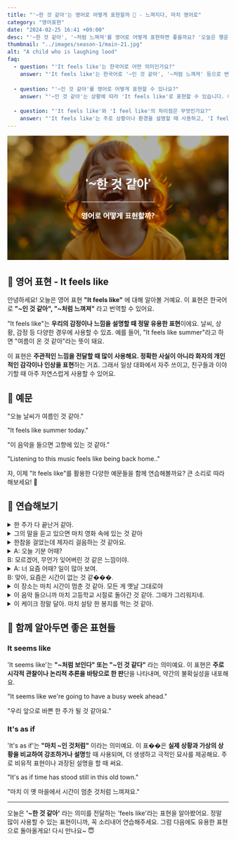 ```yaml
---
title: "'~한 것 같아'는 영어로 어떻게 표현할까 🤔 - 느껴지다, 마치 영어로"
category: "영어표현"
date: "2024-02-25 16:41 +09:00"
desc: "'~한 것 같아', '~처럼 느껴져'를 영어로 어떻게 표현하면 좋을까요? '오늘은 행운이 따르는 날인 것 같아', '이 영화는 실화를 바탕으로 한 것 같아' 등을 영어로 표현하는 법을 배워봅시다."
thumbnail: "../images/season-1/main-21.jpg"
alt: "A child who is laughing lood"
faq:
  - question: "'It feels like'는 한국어로 어떤 의미인가요?"
    answer: "'It feels like'는 한국어로 '~인 것 같아', '~처럼 느껴져' 등으로 번역될 수 있습니다. 주로 날씨, 상황, 감정 등을 주관적으로 표현할 때 사용합니다."

  - question: "'~인 것 같아'를 영어로 어떻게 표현할 수 있나요?"
    answer: "'~인 것 같아'는 상황에 따라 'It feels like'로 표현할 수 있습니다. 예를 들어, '여름이 온 것 같아'는 'It feels like summer'로 말할 수 있습니다."

  - question: "'It feels like'와 'I feel like'의 차이점은 무엇인가요?"
    answer: "'It feels like'는 주로 상황이나 환경을 설명할 때 사용하고, 'I feel like'는 개인의 의견이나 느낌을 표현할 때 사용합니다. 예를 들어, 'It feels like rain'(비가 올 것 같아)와 'I feel like eating pizza'(피자를 먹고 싶어)처럼 사용합니다."
---
```


![~한 것 같아 영어표현](../images/season-1/main-21.jpg)

## 🌟 영어 표현 - It feels like

안녕하세요! 오늘은 영어 표현 **"It feels like"** 에 대해 알아볼 거예요. 이 표현은 한국어로 **"~인 것 같아", "~처럼 느껴져"** 라고 번역할 수 있어요.

"It feels like"는 **우리의 감정이나 느낌을 설명할 때 정말 유용한 표현**이에요. 날씨, 상황, 감정 등 다양한 경우에 사용할 수 있죠. 예를 들어, "It feels like summer"라고 하면 "여름이 온 것 같아"라는 뜻이 돼요.

이 표현은 **주관적인 느낌을 전달할 때 많이 사용해요. 정확한 사실이 아니라 화자의 개인적인 감각이나 인상을 표현**하는 거죠. 그래서 일상 대화에서 자주 쓰이고, 친구들과 이야기할 때 아주 자연스럽게 사용할 수 있어요.

<script async src="https://pagead2.googlesyndication.com/pagead/js/adsbygoogle.js?client=ca-pub-1465612013356152"
     crossorigin="anonymous"></script>
<!-- engple-horizontal-ad -->

<div 
  data-inline-banner="🎉 새해에는 스픽 AI와 함께 영어 공부하자" 
  data-inline-banner-subtext="설날 특별 할인으로 60%할인 + 추가 7만원 할인! (~2/3)" 
  data-inline-banner-link="https://app.usespeak.com/kr-ko/sale/kr-affiliate-special/?ref=engple-inline"
  data-inline-banner-caption="해당 링크를 통해 구매시 일정액의 수수료를 지급받습니다.">
</div>

## 📖 예문

"오늘 날씨가 여름인 것 같아."

"It feels like summer today."

"이 음악을 들으면 고향에 있는 것 같아."

"Listening to this music feels like being back home.."

자, 이제 "It feels like"를 활용한 다양한 예문들을 함께 연습해볼까요? 큰 소리로 따라 해보세요! 🌟

## 💬 연습해보기

<details>
 <summary>한 주가 다 끝난거 같아.</summary>
  <span>It feels like the week is over.</span>
</details>

<details>
  <summary>그의 말을 듣고 있으면 마치 영화 속에 있는 것 같아</summary>
  <span>Listening to him feels like being in a movie.</span>
</details>

<details>
 <summary>한참을 걸었는데 제자리 걸음하는 것 같아요.</summary>
  <span>We've been walking for hours. It feels like we're going in circles.</span>
</details>

<details>
  <summary>A: 오늘 기분 어때?<br>B: 모르겠어, 무언가 잊어버린 것 같은 느낌이야.</summary>
  <span>A: How do you feel today?<br>B: I don't know, it feels like I forgot something.</span>
</details>

<details>
  <summary>A: 너 요즘 어때? 일이 많아 보여.<br>B: 맞아, 요즘은 시간이 없는 것 같���.</summary>
  <span>A: How have you been lately? You look busy.<br>B: Right, lately it feels like there’s no time.</span>
</details>

<details>
  <summary>이 장소는 마치 시간이 멈춘 것 같아. 모든 게 옛날 그대로야</summary>
  <span>This place feels like time has stopped. Everything is just as it was in the past.</span>
</details>

<details>
  <summary>이 음악 들으니까 마치 고등학교 시절로 돌아간 것 같아. 그때가 그리워지네.</summary>
  <span>Listening to this music, it feels like I've gone back to my high school days. I miss those times.</span>
</details>

<details>
  <summary>이 케이크 정말 달아. 마치 설탕 한 봉지를 먹는 것 같아.</summary>
  <span>This cake is so sweet. It feels like eating a whole bag of sugar.</span>
</details>

## 🤝 함께 알아두면 좋은 표현들

### It seems like

'It seems like'는 **"~처럼 보인다" 또는 "~인 것 같다"** 라는 의미예요. 이 표현은 **주로 시각적 관찰이나 논리적 추론을 바탕으로 한 판**단을 나타내며, 약간의 불확실성을 내포해요.

"It seems like we're going to have a busy week ahead."

"우리 앞으로 바쁜 한 주가 될 것 같아요."

### It's as if

'It's as if'는 **"마치 ~인 것처럼"** 이라는 의미예요. 이 표��은 **실제 상황과 가상의 상황을 비교하여 강조하거나 설명**할 때 사용되며, 더 생생하고 극적인 묘사를 제공해요. 주로 비유적 표현이나 과장된 설명을 할 때 써요.

"It's as if time has stood still in this old town."

"마치 이 옛 마을에서 시간이 멈춘 것처럼 느껴져요."

---

오늘은 **'\~한 것 같아'** 라는 의미를 전달하는 'feels like'라는 표현을 알아봤어요. 정말 많이 사용할 수 있는 표현이니까, 꼭 소리내어 연습해주세요. 그럼 다음에도 유용한 표현으로 돌아올게요! 다시 만나요~ 😇
